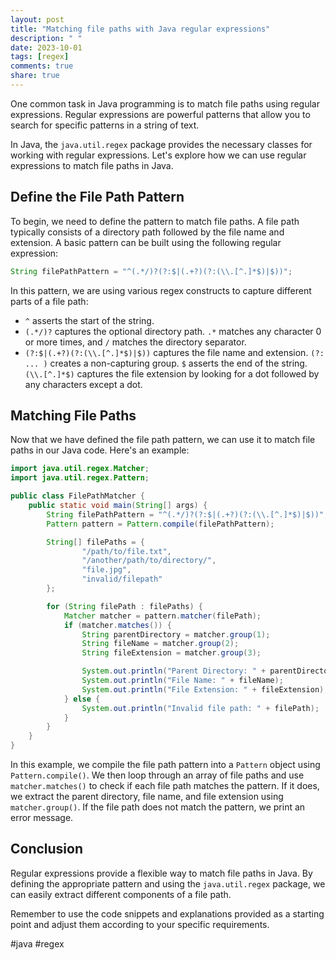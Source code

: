```yaml
---
layout: post
title: "Matching file paths with Java regular expressions"
description: " "
date: 2023-10-01
tags: [regex]
comments: true
share: true
---
```


One common task in Java programming is to match file paths using regular expressions. Regular expressions are powerful patterns that allow you to search for specific patterns in a string of text.

In Java, the `java.util.regex` package provides the necessary classes for working with regular expressions. Let's explore how we can use regular expressions to match file paths in Java.

## Define the File Path Pattern

To begin, we need to define the pattern to match file paths. A file path typically consists of a directory path followed by the file name and extension. A basic pattern can be built using the following regular expression:

```java
String filePathPattern = "^(.*/)?(?:$|(.+?)(?:(\\.[^.]*$)|$))";
```

In this pattern, we are using various regex constructs to capture different parts of a file path:

- `^` asserts the start of the string.
- `(.*/)?` captures the optional directory path. `.*` matches any character 0 or more times, and `/` matches the directory separator.
- `(?:$|(.+?)(?:(\\.[^.]*$)|$))` captures the file name and extension. `(?: ... )` creates a non-capturing group. `$` asserts the end of the string. `(\\.[^.]*$)` captures the file extension by looking for a dot followed by any characters except a dot.

## Matching File Paths

Now that we have defined the file path pattern, we can use it to match file paths in our Java code. Here's an example:

```java
import java.util.regex.Matcher;
import java.util.regex.Pattern;

public class FilePathMatcher {
    public static void main(String[] args) {
        String filePathPattern = "^(.*/)?(?:$|(.+?)(?:(\\.[^.]*$)|$))";
        Pattern pattern = Pattern.compile(filePathPattern);

        String[] filePaths = {
                "/path/to/file.txt",
                "/another/path/to/directory/",
                "file.jpg",
                "invalid/filepath"
        };

        for (String filePath : filePaths) {
            Matcher matcher = pattern.matcher(filePath);
            if (matcher.matches()) {
                String parentDirectory = matcher.group(1);
                String fileName = matcher.group(2);
                String fileExtension = matcher.group(3);

                System.out.println("Parent Directory: " + parentDirectory);
                System.out.println("File Name: " + fileName);
                System.out.println("File Extension: " + fileExtension);
            } else {
                System.out.println("Invalid file path: " + filePath);
            }
        }
    }
}
```

In this example, we compile the file path pattern into a `Pattern` object using `Pattern.compile()`. We then loop through an array of file paths and use `matcher.matches()` to check if each file path matches the pattern. If it does, we extract the parent directory, file name, and file extension using `matcher.group()`. If the file path does not match the pattern, we print an error message.

## Conclusion

Regular expressions provide a flexible way to match file paths in Java. By defining the appropriate pattern and using the `java.util.regex` package, we can easily extract different components of a file path.

Remember to use the code snippets and explanations provided as a starting point and adjust them according to your specific requirements.

#java #regex